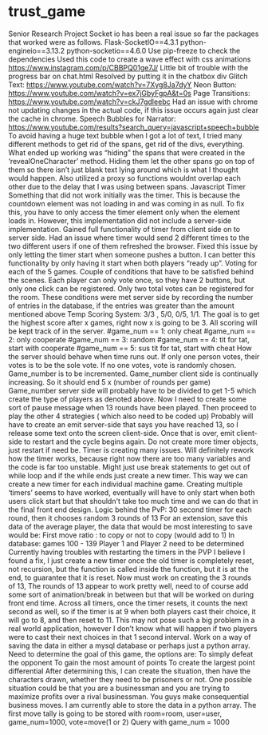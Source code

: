 # trust_game
Senior Research Project
Socket io has been a real issue so far the packages that worked were as follows.
Flask-SocketIO==4.3.1
python-engineio==3.13.2 
python-socketio==4.6.0
Use pip-freeze to check the dependencies
Used this code to create a wave effect with css animations
https://www.instagram.com/p/CBBPQ01ge7J/
Little bit of trouble with the progress bar on chat.html
Resolved by putting it in the chatbox div
Glitch Text: https://www.youtube.com/watch?v=7Xyg8Ja7dyY
Neon Button: https://www.youtube.com/watch?v=ex7jGbyFgpA&t=0s
Page Transitions: https://www.youtube.com/watch?v=ckJ7gdIeebc
Had an issue with chrome not updating changes in the actual code, if this issue occurs again just clear the cache in chrome. 
Speech Bubbles for Narrator: https://www.youtube.com/results?search_query=javascript+speech+bubble
To avoid having a huge text bubble when I got a lot of text, I tried many different methods to get rid of the spans, get rid of the divs, everything. What ended up working was “hiding” the spans that were created in the ‘revealOneCharacter’ method. Hiding them let the other spans go on top of them so there isn’t just blank text lying around which is what I thought would happen. Also utilized a proxy so functions wouldnt overlap each other due to the delay that I was using between spans. 
Javascript Timer
Something that did not work initially was the timer. This is because the countdown element was not loading in and was coming in as null.
To fix this, you have to only access the timer element only when the element loads in. 
However, this implementation did not include a server-side implementation. 
Gained full functionality of timer from client side on to server side.
Had an issue where timer would send 2 different times to the two different users if one of them refreshed the browser. Fixed this issue by only letting the timer start when someone pushes a button. I can better this functionality by only having it start when both players “ready up”.
Voting for each of the 5 games.
Couple of conditions that have to be satisfied behind the scenes.
Each player can only vote once, so they have 2 buttons, but only one click can be registered.
Only two total votes can be registered for the room.
These conditions were met server side by recording the number of entries in the database, if the entries was greater than the amount mentioned above
Temp Scoring System: 3/3 , 5/0, 0/5, 1/1. The goal is to get the highest score after x games, right now x is going to be 3. 
All scoring will be kept track of in the server.
#game_num == 1: only cheat
#game_num == 2: only cooperate
#game_num == 3: random
#game_num == 4: tit for tat, start with cooperate
#game_num == 5: sus tit for tat, start with cheat
How the server should behave when time runs out.
If only one person votes, their votes is to be the sole vote.
If no one votes, vote is randomly chosen.
Game_number is to be incremented.
Game_number client side is continually increasing. 
So it should end 5 x (number of rounds per game)
Game_number server side will probably have to be divided to get 1-5 which create the type of players as denoted above.
Now I need to create some sort of pause message when 13 rounds have been played.
Then proceed to play the other 4 strategies ( which also need to be coded up)
Probably will have to create an emit server-side that says you have reached 13, so I release some text onto the screen client-side. Once that is over, emit client-side to restart and the cycle begins again.
Do not create more timer objects, just restart if need be. 
Timer is creating many issues. Will definitely rework how the timer works, because right now there are too many variables and the code is far too unstable. Might just use break statements to get out of while loop and if the while ends just create a new timer. This way we can create a new timer for each individual machine game.
Creating multiple ‘timers’ seems to have worked, eventually will have to only start when both users click start but that shouldn't take too much time and we can do that in the final front end design.
Logic behind the PvP: 
30 second timer for each round, then it chooses random
3 rounds of 13
For an extension, save this data of the average player, the data that would be most interesting to save would be:
First move
ratio : to copy or not to copy (would add to 1)
In database: games 100 - 139
Player 1 and Player 2 need to be determined
Currently having troubles with restarting the timers in the PVP
I believe I found a fix, I just create a new timer once the old timer is completely reset, not recursion, but the function is called inside the function, but it is at the end, to guarantee that it is reset.
Now must work on creating the 3 rounds of 13, 
The rounds of 13 appear to work pretty well, need to of course add some sort of animation/break in between but that will be worked on during front end time. 
Across all timers, once the timer resets, it counts the next second as well, so if the timer is at 9 when both players cast their choice, it will go to 8, and then reset to 11. This may not pose such a big problem in a real world application, however I don’t know what will happen if two players were to cast their next choices in that 1 second interval.
Work on a way of saving the data in either a mysql database or perhaps just a python array. 	
Need to determine the goal of this game, the options are:
To simply defeat the opponent
To gain the most amount of points
To create the largest point differential
After determining this, I can create the situation, then have the characters drawn, whether they need to be prisoners or not. 
One possible situation could be that you are a businessman and you are trying to maximize profits over a rival businessman. You guys make consequential business moves. 
I am currently able to store the data in a python array.
The first move tally is going to be stored with room=room, user=user, game_num=1000, vote=move(1 or 2)
Query with game_num = 1000



